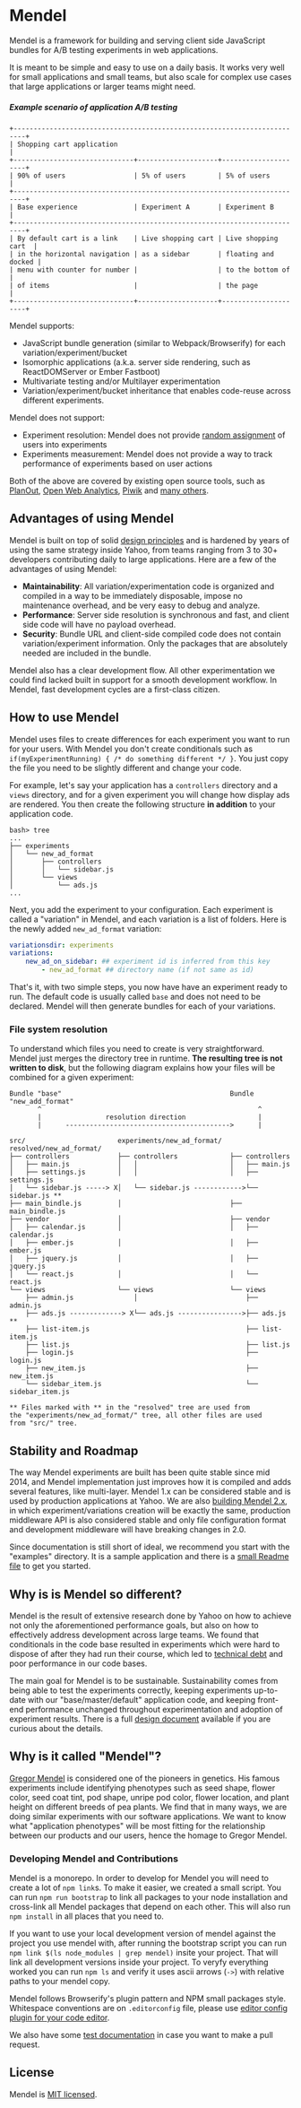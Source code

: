 # Mendel

Mendel is a framework for building and serving client side JavaScript bundles for A/B testing experiments in web applications.

It is meant to be simple and easy to use on a daily basis. It works very well for small applications and small teams, but also scale for complex use cases that large applications or larger teams might need.

##### Example scenario of application A/B testing

```
+-------------------------------------------------------------------------+
| Shopping cart application                                               |
+------------------------------+--------------------+---------------------+
| 90% of users                 | 5% of users        | 5% of users         |
+-------------------------------------------------------------------------+
| Base experience              | Experiment A       | Experiment B        |
+-------------------------------------------------------------------------+
| By default cart is a link    | Live shopping cart | Live shopping cart  |
| in the horizontal navigation | as a sidebar       | floating and docked |
| menu with counter for number |                    | to the bottom of    |
| of items                     |                    | the page            |
+------------------------------+--------------------+---------------------+
```

Mendel supports:

-   JavaScript bundle generation (similar to Webpack/Browserify) for each variation/experiment/bucket
-   Isomorphic applications (a.k.a. server side rendering, such as ReactDOMServer or Ember Fastboot)
-   Multivariate testing and/or Multilayer experimentation
-   Variation/experiment/bucket inheritance that enables code-reuse across different experiments.

Mendel does not support:

-   Experiment resolution: Mendel does not provide [random assignment](https://en.wikipedia.org/wiki/Random_assignment) of users into experiments
-   Experiments measurement: Mendel does not provide a way to track performance of experiments based on user actions

Both of the above are covered by existing open source tools, such as [PlanOut](http://facebook.github.io/planout/), [Open Web Analytics](http://www.openwebanalytics.com), [Piwik](https://piwik.org) and [many others](https://www.google.com/#q=open+source+web+analytics).

## Advantages of using Mendel

Mendel is built on top of solid [design principles](docs/Design.md) and is hardened by years of using the same strategy inside Yahoo, from teams ranging from 3 to 30+ developers contributing daily to large applications. Here are a few of the advantages of using Mendel:

-   **Maintainability**: All variation/experimentation code is organized and compiled in a way to be immediately disposable, impose no maintenance overhead, and be very easy to debug and analyze.
-   **Performance**: Server side resolution is synchronous and fast, and client side code will have no payload overhead.
-   **Security**: Bundle URL and client-side compiled code does not contain variation/experiment information. Only the packages that are absolutely needed are included in the bundle.

Mendel also has a clear development flow. All other experimentation we could find lacked built in support for a smooth development workflow. In Mendel, fast development cycles are a first-class citizen.

## How to use Mendel

Mendel uses files to create differences for each experiment you want to run for your users. With Mendel you don't create conditionals such as `if(myExperimentRunning) { /* do something different */ }`. You just copy the file you need to be slightly different and change your code.

For example, let's say your application has a `controllers` directory and a `views` directory, and for a given experiment you will change how display ads are rendered. You then create the following structure **in addition** to your application code.

```
bash> tree
...
├── experiments
│   └── new_ad_format
│       ├── controllers
│       │   └── sidebar.js
│       └── views
│           └── ads.js
...
```

Next, you add the experiment to your configuration. Each experiment is called a "variation" in Mendel, and each variation is a list of folders. Here is the newly added `new_ad_format` variation:

```yaml
variationsdir: experiments
variations:
    new_ad_on_sidebar: ## experiment id is inferred from this key
        - new_ad_format ## directory name (if not same as id)
```

That's it, with two simple steps, you now have have an experiment ready to run. The default code is usually called `base` and does not need to be declared. Mendel will then generate bundles for each of your variations.

### File system resolution

To understand which files you need to create is very straightforward. Mendel just merges the directory tree in runtime. **The resulting tree is not written to disk**, but the following diagram explains how your files will be combined for a given experiment:

```
Bundle "base"                                          Bundle "new_add_format"
       ^                                                      ^
       |                resolution direction                  |
       |      ----------------------------------------->      |

src/                       experiments/new_ad_format/  resolved/new_ad_format/
├── controllers            ├── controllers             ├── controllers
│   ├── main.js            │   │                       │   ├── main.js
│   ├── settings.js        │   │                       │   ├── settings.js
│   └── sidebar.js -----> X│   └── sidebar.js ------------>└── sidebar.js **
├── main_bindle.js         │                           ├── main_bindle.js
├── vendor                 │                           ├── vendor
│   ├── calendar.js        │                           │   ├── calendar.js
│   ├── ember.js           │                           │   ├── ember.js
│   ├── jquery.js          │                           │   ├── jquery.js
│   └── react.js           │                           │   └── react.js
└── views                  └── views                   └── views
    ├── admin.js               │                           ├── admin.js
    ├── ads.js -------------> X└── ads.js ---------------->├── ads.js **
    ├── list-item.js                                       ├── list-item.js
    ├── list.js                                            ├── list.js
    ├── login.js                                           ├── login.js
    ├── new_item.js                                        ├── new_item.js
    └── sidebar_item.js                                    └── sidebar_item.js

** Files marked with ** in the "resolved" tree are used from
the "experiments/new_ad_format/" tree, all other files are used
from "src/" tree.

```

## Stability and Roadmap

The way Mendel experiments are built has been quite stable since mid 2014, and Mendel implementation just improves how it is compiled and adds several features, like multi-layer. Mendel 1.x can be considered stable and is used by production applications at Yahoo. We are also [building Mendel 2.x](docs/Roadmap.md), in which experiment/variations creation will be exactly the same, production middleware API is also considered stable and only file configuration format and development middleware will have breaking changes in 2.0.

Since documentation is still short of ideal, we recommend you start with the "examples" directory. It is a sample application and there is a [small Readme file](examples/README.md) to get you started.

## Why is is Mendel so different?

Mendel is the result of extensive research done by Yahoo on how to achieve not only the aforementioned performance goals, but also on how to effectively address development across large teams. We found that conditionals in the code base resulted in experiments which were hard to dispose of after they had run their course, which led to [technical debt](https://en.wikipedia.org/wiki/Technical_debt) and poor performance in our code bases.

The main goal for Mendel is to be sustainable. Sustainability comes from being able to test the experiments correctly, keeping experiments up-to-date with our "base/master/default" application code, and keeping front-end performance unchanged throughout experimentation and adoption of experiment results. There is a full [design document](docs/Design.md) available if you are curious about the details.

## Why is it called "Mendel"?

[Gregor Mendel](https://en.wikipedia.org/wiki/Gregor_Mendel) is considered one of the pioneers in genetics. His famous experiments include identifying phenotypes such as seed shape, flower color, seed coat tint, pod shape, unripe pod color, flower location, and plant height on different breeds of pea plants. We find that in many ways, we are doing similar experiments with our software applications. We want to know what "application phenotypes" will be most fitting for the relationship between our products and our users, hence the homage to Gregor Mendel.

### Developing Mendel and Contributions

Mendel is a monorepo. In order to develop for Mendel you will need to create a lot of `npm link`s. To make it easier, we created a small script. You can run `npm run bootstrap` to link all packages to your node installation and cross-link all Mendel packages that depend on each other. This will also run `npm install` in all places that you need to.

If you want to use your local development version of mendel against the project you use mendel with, after running the bootstrap script you can run `npm link $(ls node_modules | grep mendel)` insite your project. That will link all development versions inside your project. To veryfy everything worked you can run `npm ls` and verify it uses ascii arrows (`->`) with relative paths to your mendel copy.

Mendel follows Browserify's plugin pattern and NPM small packages style. Whitespace conventions are on `.editorconfig` file, please use [editor config plugin for your code editor](http://editorconfig.org).

We also have some [test documentation](docs/Tests.md) in case you want to make a pull request.

## License

Mendel is [MIT licensed](LICENSE).
